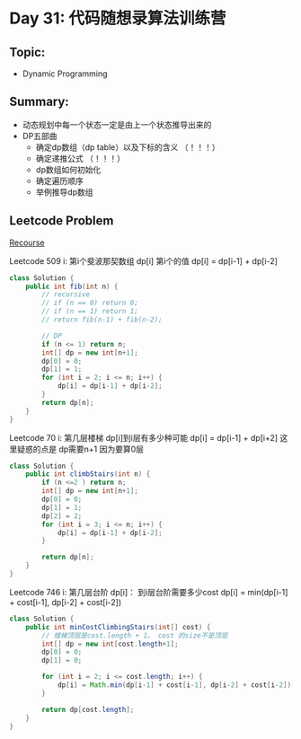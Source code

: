 # Day 31: 代码随想录算法训练营

## Topic:
- Dynamic Programming

## Summary:
- 动态规划中每一个状态一定是由上一个状态推导出来的
- DP五部曲
  - 确定dp数组（dp table）以及下标的含义 （！！！）
  - 确定递推公式 （！！！）
  - dp数组如何初始化
  - 确定遍历顺序
  - 举例推导dp数组


## Leetcode Problem
[Recourse](https://programmercarl.com/%E5%8A%A8%E6%80%81%E8%A7%84%E5%88%92%E7%90%86%E8%AE%BA%E5%9F%BA%E7%A1%80.html)

Leetcode 509
i: 第i个斐波那契数组 dp[i] 第i个的值
dp[i] = dp[i-1] + dp[i-2]
```java
class Solution {
    public int fib(int n) {
        // recursive
        // if (n == 0) return 0;
        // if (n == 1) return 1;
        // return fib(n-1) + fib(n-2);

        // DP
        if (n <= 1) return n;
        int[] dp = new int[n+1];
        dp[0] = 0;
        dp[1] = 1;
        for (int i = 2; i <= n; i++) {
            dp[i] = dp[i-1] + dp[i-2];
        }
        return dp[n];
    }
}
```

Leetcode 70
i: 第几层楼梯 dp[i]到i层有多少种可能
dp[i] = dp[i-1] + dp[i+2]
这里疑惑的点是 dp需要n+1 因为要算0层
```java
class Solution {
    public int climbStairs(int n) {
        if (n <=2 ) return n;
        int[] dp = new int[n+1];
        dp[0] = 0;
        dp[1] = 1;
        dp[2] = 2;
        for (int i = 3; i <= n; i++) {
            dp[i] = dp[i-1] + dp[i-2];
        }

        return dp[n];
    }
}
```

Leetcode 746
i: 第几层台阶 dp[i]： 到i层台阶需要多少cost
dp[i] = min(dp[i-1] + cost[i-1], dp[i-2] + cost[i-2])
```java
class Solution {
    public int minCostClimbingStairs(int[] cost) {
        // 楼梯顶层是cost.length + 1。 cost 的size不是顶层
        int[] dp = new int[cost.length+1];
        dp[0] = 0;
        dp[1] = 0;

        for (int i = 2; i <= cost.length; i++) {
            dp[i] = Math.min(dp[i-1] + cost[i-1], dp[i-2] + cost[i-2]);
        }

        return dp[cost.length];
    }
}
```
